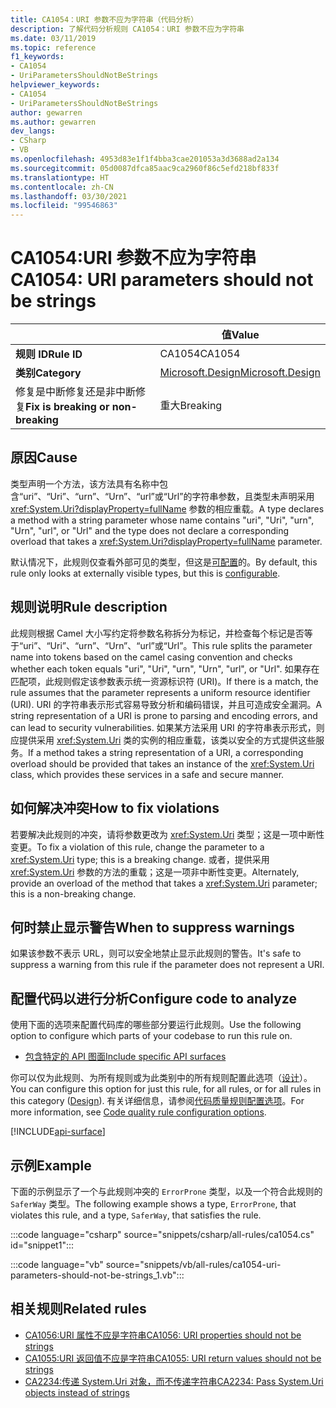```yaml
---
title: CA1054：URI 参数不应为字符串（代码分析）
description: 了解代码分析规则 CA1054：URI 参数不应为字符串
ms.date: 03/11/2019
ms.topic: reference
f1_keywords:
- CA1054
- UriParametersShouldNotBeStrings
helpviewer_keywords:
- CA1054
- UriParametersShouldNotBeStrings
author: gewarren
ms.author: gewarren
dev_langs:
- CSharp
- VB
ms.openlocfilehash: 4953d83e1f1f4bba3cae201053a3d3688ad2a134
ms.sourcegitcommit: 05d0087dfca85aac9ca2960f86c5efd218bf833f
ms.translationtype: HT
ms.contentlocale: zh-CN
ms.lasthandoff: 03/30/2021
ms.locfileid: "99546863"
---
```

# <a name="ca1054-uri-parameters-should-not-be-strings"></a><span data-ttu-id="6904b-103">CA1054:URI 参数不应为字符串</span><span class="sxs-lookup"><span data-stu-id="6904b-103">CA1054: URI parameters should not be strings</span></span>

| | <span data-ttu-id="6904b-104">值</span><span class="sxs-lookup"><span data-stu-id="6904b-104">Value</span></span> |
|-|-|
| <span data-ttu-id="6904b-105">**规则 ID**</span><span class="sxs-lookup"><span data-stu-id="6904b-105">**Rule ID**</span></span> |<span data-ttu-id="6904b-106">CA1054</span><span class="sxs-lookup"><span data-stu-id="6904b-106">CA1054</span></span>|
| <span data-ttu-id="6904b-107">**类别**</span><span class="sxs-lookup"><span data-stu-id="6904b-107">**Category**</span></span> |[<span data-ttu-id="6904b-108">Microsoft.Design</span><span class="sxs-lookup"><span data-stu-id="6904b-108">Microsoft.Design</span></span>](design-warnings.md)|
| <span data-ttu-id="6904b-109">修复是中断修复还是非中断修复</span><span class="sxs-lookup"><span data-stu-id="6904b-109">**Fix is breaking or non-breaking**</span></span> |<span data-ttu-id="6904b-110">重大</span><span class="sxs-lookup"><span data-stu-id="6904b-110">Breaking</span></span>|

## <a name="cause"></a><span data-ttu-id="6904b-111">原因</span><span class="sxs-lookup"><span data-stu-id="6904b-111">Cause</span></span>

<span data-ttu-id="6904b-112">类型声明一个方法，该方法具有名称中包含“uri”、“Uri”、“urn”、“Urn”、“url”或“Url”的字符串参数，且类型未声明采用 <xref:System.Uri?displayProperty=fullName> 参数的相应重载。</span><span class="sxs-lookup"><span data-stu-id="6904b-112">A type declares a method with a string parameter whose name contains "uri", "Uri", "urn", "Urn", "url", or "Url" and the type does not declare a corresponding overload that takes a <xref:System.Uri?displayProperty=fullName> parameter.</span></span>

<span data-ttu-id="6904b-113">默认情况下，此规则仅查看外部可见的类型，但这是[可配置](#configure-code-to-analyze)的。</span><span class="sxs-lookup"><span data-stu-id="6904b-113">By default, this rule only looks at externally visible types, but this is [configurable](#configure-code-to-analyze).</span></span>

## <a name="rule-description"></a><span data-ttu-id="6904b-114">规则说明</span><span class="sxs-lookup"><span data-stu-id="6904b-114">Rule description</span></span>

<span data-ttu-id="6904b-115">此规则根据 Camel 大小写约定将参数名称拆分为标记，并检查每个标记是否等于“uri”、“Uri”、“urn”、“Urn”、“url”或“Url”。</span><span class="sxs-lookup"><span data-stu-id="6904b-115">This rule splits the parameter name into tokens based on the camel casing convention and checks whether each token equals "uri", "Uri", "urn", "Urn", "url", or "Url".</span></span> <span data-ttu-id="6904b-116">如果存在匹配项，此规则假定该参数表示统一资源标识符 (URI)。</span><span class="sxs-lookup"><span data-stu-id="6904b-116">If there is a match, the rule assumes that the parameter represents a uniform resource identifier (URI).</span></span> <span data-ttu-id="6904b-117">URI 的字符串表示形式容易导致分析和编码错误，并且可造成安全漏洞。</span><span class="sxs-lookup"><span data-stu-id="6904b-117">A string representation of a URI is prone to parsing and encoding errors, and can lead to security vulnerabilities.</span></span> <span data-ttu-id="6904b-118">如果某方法采用 URI 的字符串表示形式，则应提供采用 <xref:System.Uri> 类的实例的相应重载，该类以安全的方式提供这些服务。</span><span class="sxs-lookup"><span data-stu-id="6904b-118">If a method takes a string representation of a URI, a corresponding overload should be provided that takes an instance of the <xref:System.Uri> class, which provides these services in a safe and secure manner.</span></span>

## <a name="how-to-fix-violations"></a><span data-ttu-id="6904b-119">如何解决冲突</span><span class="sxs-lookup"><span data-stu-id="6904b-119">How to fix violations</span></span>

<span data-ttu-id="6904b-120">若要解决此规则的冲突，请将参数更改为 <xref:System.Uri> 类型；这是一项中断性变更。</span><span class="sxs-lookup"><span data-stu-id="6904b-120">To fix a violation of this rule, change the parameter to a <xref:System.Uri> type; this is a breaking change.</span></span> <span data-ttu-id="6904b-121">或者，提供采用 <xref:System.Uri> 参数的方法的重载；这是一项非中断性变更。</span><span class="sxs-lookup"><span data-stu-id="6904b-121">Alternately, provide an overload of the method that takes a <xref:System.Uri> parameter; this is a non-breaking change.</span></span>

## <a name="when-to-suppress-warnings"></a><span data-ttu-id="6904b-122">何时禁止显示警告</span><span class="sxs-lookup"><span data-stu-id="6904b-122">When to suppress warnings</span></span>

<span data-ttu-id="6904b-123">如果该参数不表示 URL，则可以安全地禁止显示此规则的警告。</span><span class="sxs-lookup"><span data-stu-id="6904b-123">It's safe to suppress a warning from this rule if the parameter does not represent a URI.</span></span>

## <a name="configure-code-to-analyze"></a><span data-ttu-id="6904b-124">配置代码以进行分析</span><span class="sxs-lookup"><span data-stu-id="6904b-124">Configure code to analyze</span></span>

<span data-ttu-id="6904b-125">使用下面的选项来配置代码库的哪些部分要运行此规则。</span><span class="sxs-lookup"><span data-stu-id="6904b-125">Use the following option to configure which parts of your codebase to run this rule on.</span></span>

- [<span data-ttu-id="6904b-126">包含特定的 API 图面</span><span class="sxs-lookup"><span data-stu-id="6904b-126">Include specific API surfaces</span></span>](#include-specific-api-surfaces)

<span data-ttu-id="6904b-127">你可以仅为此规则、为所有规则或为此类别中的所有规则配置此选项（[设计](design-warnings.md)）。</span><span class="sxs-lookup"><span data-stu-id="6904b-127">You can configure this option for just this rule, for all rules, or for all rules in this category ([Design](design-warnings.md)).</span></span> <span data-ttu-id="6904b-128">有关详细信息，请参阅[代码质量规则配置选项](../code-quality-rule-options.md)。</span><span class="sxs-lookup"><span data-stu-id="6904b-128">For more information, see [Code quality rule configuration options](../code-quality-rule-options.md).</span></span>

[!INCLUDE[api-surface](~/includes/code-analysis/api-surface.md)]

## <a name="example"></a><span data-ttu-id="6904b-129">示例</span><span class="sxs-lookup"><span data-stu-id="6904b-129">Example</span></span>

<span data-ttu-id="6904b-130">下面的示例显示了一个与此规则冲突的 `ErrorProne` 类型，以及一个符合此规则的 `SaferWay` 类型。</span><span class="sxs-lookup"><span data-stu-id="6904b-130">The following example shows a type, `ErrorProne`, that violates this rule, and a type, `SaferWay`, that satisfies the rule.</span></span>

:::code language="csharp" source="snippets/csharp/all-rules/ca1054.cs" id="snippet1":::

:::code language="vb" source="snippets/vb/all-rules/ca1054-uri-parameters-should-not-be-strings_1.vb":::

## <a name="related-rules"></a><span data-ttu-id="6904b-131">相关规则</span><span class="sxs-lookup"><span data-stu-id="6904b-131">Related rules</span></span>

- [<span data-ttu-id="6904b-132">CA1056:URI 属性不应是字符串</span><span class="sxs-lookup"><span data-stu-id="6904b-132">CA1056: URI properties should not be strings</span></span>](ca1056.md)
- [<span data-ttu-id="6904b-133">CA1055:URI 返回值不应是字符串</span><span class="sxs-lookup"><span data-stu-id="6904b-133">CA1055: URI return values should not be strings</span></span>](ca1055.md)
- [<span data-ttu-id="6904b-134">CA2234:传递 System.Uri 对象，而不传递字符串</span><span class="sxs-lookup"><span data-stu-id="6904b-134">CA2234: Pass System.Uri objects instead of strings</span></span>](ca2234.md)
